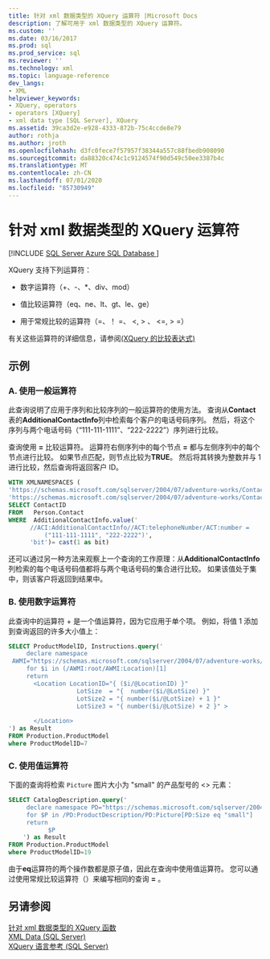 ```yaml
---
title: 针对 xml 数据类型的 XQuery 运算符 |Microsoft Docs
description: 了解可用于 xml 数据类型的 XQuery 运算符。
ms.custom: ''
ms.date: 03/16/2017
ms.prod: sql
ms.prod_service: sql
ms.reviewer: ''
ms.technology: xml
ms.topic: language-reference
dev_langs:
- XML
helpviewer_keywords:
- XQuery, operators
- operators [XQuery]
- xml data type [SQL Server], XQuery
ms.assetid: 39ca3d2e-e928-4333-872b-75c4ccde8e79
author: rothja
ms.author: jroth
ms.openlocfilehash: d3fc0fece7f57957f38344a557c88fbedb908090
ms.sourcegitcommit: da88320c474c1c9124574f90d549c50ee3387b4c
ms.translationtype: MT
ms.contentlocale: zh-CN
ms.lasthandoff: 07/01/2020
ms.locfileid: "85730949"
---
```

# <a name="xquery-operators-against-the-xml-data-type"></a>针对 xml 数据类型的 XQuery 运算符
[!INCLUDE [SQL Server Azure SQL Database ](../includes/applies-to-version/sqlserver.md)]

  XQuery 支持下列运算符：  
  
-   数字运算符（+、-、*、div、mod）  
  
-   值比较运算符（eq、ne、lt、gt、le、ge）  
  
-   用于常规比较的运算符（=、！ =、 \<, > 、 \<=, > =）  
  
 有关这些运算符的详细信息，请参阅[&#40;XQuery 的比较表达式&#41;](../xquery/comparison-expressions-xquery.md)  
  
## <a name="examples"></a>示例  
  
### <a name="a-using-general-operators"></a>A. 使用一般运算符  
 此查询说明了应用于序列和比较序列的一般运算符的使用方法。 查询从**Contact**表的**AdditionalContactInfo**列中检索每个客户的电话号码序列。 然后，将这个序列与两个电话号码（“111-111-1111”、“222-2222”）序列进行比较。  
  
 查询使用 **=** 比较运算符。 运算符右侧序列中的每个节点 **=** 都与左侧序列中的每个节点进行比较。 如果节点匹配，则节点比较为**TRUE**。 然后将其转换为整数并与 1 进行比较，然后查询将返回客户 ID。  
  
```sql
WITH XMLNAMESPACES (  
'https://schemas.microsoft.com/sqlserver/2004/07/adventure-works/ContactInfo' AS ACI,  
'https://schemas.microsoft.com/sqlserver/2004/07/adventure-works/ContactTypes' AS ACT)  
SELECT ContactID   
FROM   Person.Contact  
WHERE  AdditionalContactInfo.value('  
      //ACI:AdditionalContactInfo//ACT:telephoneNumber/ACT:number =   
          ("111-111-1111", "222-2222")',  
      'bit')= cast(1 as bit)  
```  
  
 还可以通过另一种方法来观察上一个查询的工作原理：从**AdditionalContactInfo**列检索的每个电话号码值都将与两个电话号码的集合进行比较。 如果该值处于集中，则该客户将返回到结果中。  
  
### <a name="b-using-a-numeric-operator"></a>B. 使用数字运算符  
 此查询中的运算符 + 是一个值运算符，因为它应用于单个项。 例如，将值 1 添加到查询返回的许多大小值上：  
  
```sql
SELECT ProductModelID, Instructions.query('  
     declare namespace   
 AWMI="https://schemas.microsoft.com/sqlserver/2004/07/adventure-works/ProductModelManuInstructions";  
     for $i in (/AWMI:root/AWMI:Location)[1]  
     return   
       <Location LocationID="{ ($i/@LocationID) }"  
                   LotSize  = "{  number($i/@LotSize) }"  
                   LotSize2 = "{ number($i/@LotSize) + 1 }"  
                   LotSize3 = "{ number($i/@LotSize) + 2 }" >  
  
       </Location>  
') as Result  
FROM Production.ProductModel  
where ProductModelID=7  
```  
  
### <a name="c-using-a-value-operator"></a>C. 使用值运算符  
 下面的查询将检索 `Picture` 图片大小为 "small" 的产品型号的 <> 元素：  
  
```sql
SELECT CatalogDescription.query('  
     declare namespace PD="https://schemas.microsoft.com/sqlserver/2004/07/adventure-works/ProductModelDescription";  
     for $P in /PD:ProductDescription/PD:Picture[PD:Size eq "small"]  
     return  
           $P  
    ') as Result  
FROM Production.ProductModel  
where ProductModelID=19  
```  
  
 由于**eq**运算符的两个操作数都是原子值，因此在查询中使用值运算符。 您可以通过使用常规比较运算符（）来编写相同的查询 **=** 。  
  
## <a name="see-also"></a>另请参阅  
 [针对 xml 数据类型的 XQuery 函数](../xquery/xquery-functions-against-the-xml-data-type.md)   
 [XML Data &#40;SQL Server&#41;](../relational-databases/xml/xml-data-sql-server.md)   
 [XQuery 语言参考 (SQL Server)](../xquery/xquery-language-reference-sql-server.md)  
  
  
